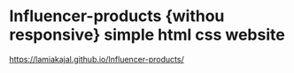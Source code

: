 # Influencer-products {withou responsive} simple html css website

https://lamiakajal.github.io/Influencer-products/
